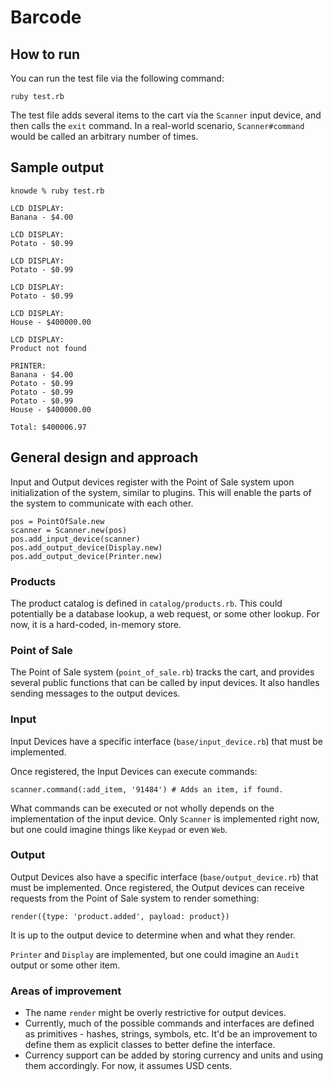 # Barcode

## How to run
You can run the test file via the following command:
```
ruby test.rb
```

The test file adds several items to the cart via the `Scanner` input device, and then calls the `exit` command. In a real-world scenario, `Scanner#command` would be called an arbitrary number of times.


## Sample output

```
knowde % ruby test.rb

LCD DISPLAY:
Banana - $4.00

LCD DISPLAY:
Potato - $0.99

LCD DISPLAY:
Potato - $0.99

LCD DISPLAY:
Potato - $0.99

LCD DISPLAY:
House - $400000.00

LCD DISPLAY:
Product not found

PRINTER:
Banana - $4.00
Potato - $0.99
Potato - $0.99
Potato - $0.99
House - $400000.00

Total: $400006.97
```

## General design and approach

Input and Output devices register with the Point of Sale system upon initialization of the system, similar to plugins. This will enable the parts of the system to communicate with each other.

```
pos = PointOfSale.new
scanner = Scanner.new(pos)
pos.add_input_device(scanner)
pos.add_output_device(Display.new)
pos.add_output_device(Printer.new)
```


### Products
The product catalog is defined in `catalog/products.rb`. This could potentially be a database lookup, a web request, or some other lookup. For now, it is a hard-coded, in-memory store.

### Point of Sale
The Point of Sale system (`point_of_sale.rb`) tracks the cart, and provides several public functions that can be called by input devices. It also handles sending messages to the output devices.

### Input
Input Devices have a specific interface (`base/input_device.rb`) that must be implemented.

Once registered, the Input Devices can execute commands:
```
scanner.command(:add_item, '91484') # Adds an item, if found.
```
What commands can be executed or not wholly depends on the implementation of the input device. Only `Scanner` is implemented right now, but one could imagine things like `Keypad` or even `Web`.


### Output
Output Devices also have a specific interface (`base/output_device.rb`) that must be implemented.
Once registered, the Output devices can receive requests from the Point of Sale system to render something:
```
render({type: 'product.added', payload: product})
```
It is up to the output device to determine when and what they render.

`Printer` and `Display` are implemented, but one could imagine an `Audit` output or some other item.


### Areas of improvement
* The name `render` might be overly restrictive for output devices.
* Currently, much of the possible commands and interfaces are defined as primitives - hashes, strings, symbols, etc. It'd be an improvement to define them as explicit classes to better define the interface.
* Currency support can be added by storing currency and units and using them accordingly. For now, it assumes USD cents.
